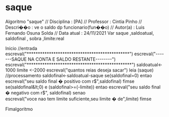 # saque
Algoritmo "saque" 
// Disciplina   : [PA] 
// Professor   : Cintia Pinho
// Descri��o   : ve o saldo dp funcionario(fun��o)
// Autor(a)    : Luis Fernando Osuna Solda 
// Data atual  : 24/11/2021 
Var 
saque ,saldoatual, saldofinal , sobra ,limite:real 



Inicio
//entrada
escreval("**********************************************") 
escreval("-------SAQUE NA CONTA E SALDO RESTANTE--------")
escreval("***********************************************")
saldoatual&lt;- 1000
limite &lt;-2000 
escreval("quantos reias deseja sacar") 
leia (saque) 
//processamento
saldofinal&lt;-saldoatual-saque 
se(saldofinal=0) entao    
escreval("seu saldo final � positivo com r$",saldofinal) 
fimse 
se(saldofinal&lt;0) e (saldofinal>=(-limite)) entao  
escreval("seu saldo final � negativo com r$", saldofinal) 
senao      
escreval("voce nao tem limite suficiente,seu limite � de",limite)
fimse

Fimalgoritmo 
